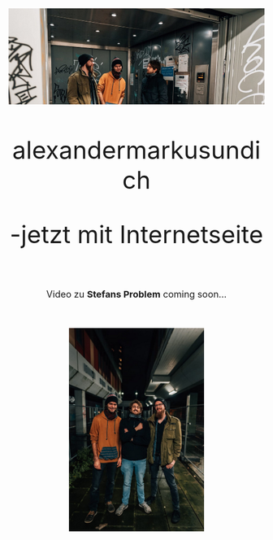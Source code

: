 <center>
<font size="7">
  
<img src="pictures/dullisImFahrstuhl1.jpg">


alexandermarkusundich

-jetzt mit Internetseite

<font size="4">
  Video zu 
  <B>Stefans Problem</B>
  coming soon...
</font>

<p><img src="pictures/pressefotohochformatalexandermarkusundichphilippsonnack.jpg" height=400></p>

</font>
</center>
